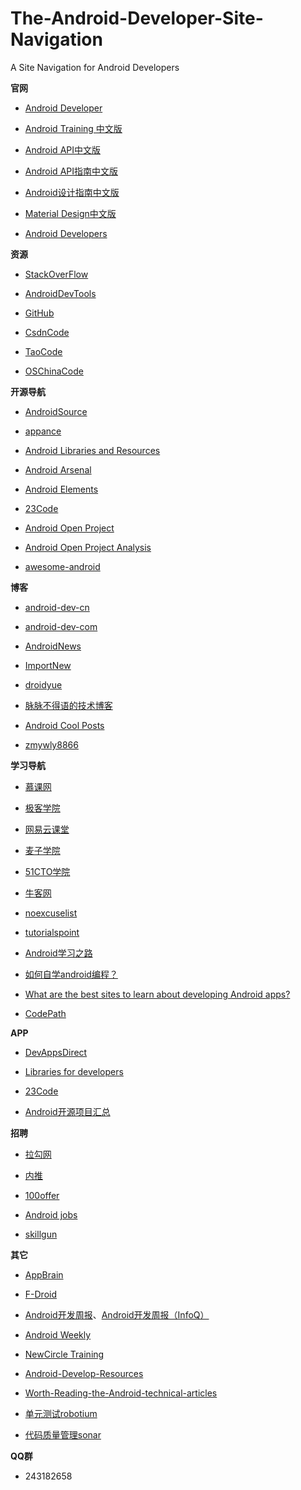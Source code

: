 The-Android-Developer-Site-Navigation
=====================================

A Site Navigation for Android Developers

**官网**

- [Android Developer](http://developer.android.com)

- [Android Training 中文版](http://hukai.me/android-training-course-in-chinese/index.html)

- [Android API中文版](http://wikidroid.sinaapp.com/Android中文API)

- [Android API指南中文版](http://wiki.eoeandroid.com/Android_API_Guides)

- [Android设计指南中文版](http://adchs.github.io)

- [Material Design中文版](http://design.1sters.com)

- [Android Developers](https://www.youtube.com/user/androiddevelopers/videos)


**资源**

- [StackOverFlow](http://stackoverflow.com)

- [AndroidDevTools](http://www.androiddevtools.cn)

- [GitHub](https://github.com)

- [CsdnCode](http://code.csdn.net)

- [TaoCode](http://code.taobao.org)

- [OSChinaCode](http://git.oschina.net)

**开源导航**

- [AndroidSource](https://android.googlesource.com/)

- [appance](http://www.appance.com/category/android/)

- [Android Libraries and Resources](http://alamkanak.github.io/android-libraries-and-resources/)

- [Android Arsenal](https://android-arsenal.com)

- [Android Elements](https://github.com/cesards/AndroidElementals)

- [23Code](http://www.23code.com)

- [Android Open Project](https://github.com/android-cn/android-open-project)

- [Android Open Project Analysis](https://github.com/android-cn/android-open-project-analysis)

- [awesome-android](https://github.com/snowdream/awesome-android)

**博客**

- [android-dev-cn](https://github.com/android-cn/android-dev-cn)

- [android-dev-com](https://github.com/android-cn/android-dev-com)

- [AndroidNews](http://www.androidweekly.cn)

- [ImportNew](http://www.importnew.com)

- [droidyue](http://droidyue.com)

- [脉脉不得语的技术博客](http://www.inferjay.com/)

- [Android Cool Posts](http://greenrobot.me/)

- [zmywly8866](http://zmywly8866.github.io/)


**学习导航**

- [慕课网](http://www.imooc.com)

- [极客学院](http://www.jikexueyuan.com)

- [网易云课堂](http://study.163.com)

- [麦子学院](http://www.maiziedu.com)

- [51CTO学院](http://edu.51cto.com)

- [牛客网](http://www.nowcoder.com)

- [noexcuselist](http://noexcuselist.com/)

- [tutorialspoint](http://www.tutorialspoint.com/)

- [Android学习之路](http://stormzhang.com/android/2020/07/07/learn-android-from-rookie/)

- [如何自学android编程？](http://www.zhihu.com/question/26417244)

- [What are the best sites to learn about developing Android apps?](https://www.quora.com/What-are-the-best-sites-to-learn-about-developing-Android-apps)

- [CodePath](http://guides.codepath.com/android)

**APP**

- [DevAppsDirect](https://play.google.com/store/apps/details?id=com.inappsquared.devappsdirect&amp;hl=zh_CN)

- [Libraries for developers](https://play.google.com/store/apps/details?id=com.desarrollodroide.repos&amp;hl=zh_CN)

- [23Code](https://play.google.com/store/apps/details?id=com.ttcode.appdirect)

- [Android开源项目汇总](http://www.wandoujia.com/apps/com.cjg.android)

**招聘**

- [拉勾网](http://www.lagou.com)

- [内推](http://www.neitui.me)

- [100offer](https://100offer.com)

- [Android jobs](https://github.com/android-cn/android-jobs)

- [skillgun](http://skillgun.com/)

**其它**

- [AppBrain](http://www.appbrain.com)

- [F-Droid](https://f-droid.org)

- [Android开发周报](http://www.inferjay.com/blog/categories/androiddevweekly/)、[Android开发周报（InfoQ）](http://www.infoq.com/cn/search.action?queryString=Android%E5%BC%80%E5%8F%91%E5%91%A8%E6%8A%A5&page=1&searchOrder=&sst=Zp46A54E1sGU2B4f)

- [Android Weekly](http://androidweekly.net/)

- [NewCircle Training](https://www.youtube.com/user/MarakanaTechTV)

- [Android-Develop-Resources](https://github.com/zmywly8866/Android-Develop-Resources)

- [Worth-Reading-the-Android-technical-articles](https://github.com/zmywly8866/Worth-Reading-the-Android-technical-articles)

- [单元测试robotium](http://www.robotium.cn/)

- [代码质量管理sonar](http://sonar.oschina.net/)

**QQ群**

- 243182658
